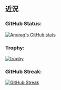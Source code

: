 ## 近況

### GitHub Status:
[![Anurag's GitHub stats](https://github-readme-stats.vercel.app/api?username=A-238)](https://github.com/A-238/github-readme-stats)

### Trophy:
[![trophy](https://github-profile-trophy.vercel.app/?username=A-238&theme=monokai)](https://github.com/A-238/github-profile-trophy)

### GitHub Streak:
[![GitHub Streak](http://github-readme-streak-stats.herokuapp.com?user=A-238&theme=windows-dark&hide_border=true&locale=ja&date_format=M%20j%5B%2C%20Y%5D)](https://git.io/streak-stats)
